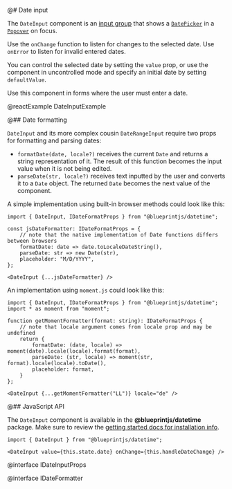 @# Date input

The `DateInput` component is an [input group](#core/components/forms/input-group) that shows a [`DatePicker`](#datetime/datepicker) in a [`Popover`](#core/components/popover) on focus.

Use the `onChange` function to listen for changes to the selected date. Use `onError` to listen for
invalid entered dates.

You can control the selected date by setting the `value` prop, or use the component in uncontrolled
mode and specify an initial date by setting `defaultValue`.

Use this component in forms where the user must enter a date.

@reactExample DateInputExample

@## Date formatting

`DateInput` and its more complex cousin `DateRangeInput` require two props for formatting and parsing dates:

- `formatDate(date, locale?)` receives the current `Date` and returns a string representation of it. The result of this function becomes the input value when it is not being edited.
- `parseDate(str, locale?)` receives text inputted by the user and converts it to a `Date` object. The returned `Date` becomes the next value of the component.

A simple implementation using built-in browser methods could look like this:

```tsx
import { DateInput, IDateFormatProps } from "@blueprintjs/datetime";

const jsDateFormatter: IDateFormatProps = {
    // note that the native implementation of Date functions differs between browsers
    formatDate: date => date.toLocaleDateString(),
    parseDate: str => new Date(str),
    placeholder: "M/D/YYYY",
};

<DateInput {...jsDateFormatter} />
```

An implementation using `moment.js` could look like this:

```tsx
import { DateInput, IDateFormatProps } from "@blueprintjs/datetime";
import * as moment from "moment";

function getMomentFormatter(format: string): IDateFormatProps {
    // note that locale argument comes from locale prop and may be undefined
    return {
        formatDate: (date, locale) => moment(date).locale(locale).format(format),
        parseDate: (str, locale) => moment(str, format).locale(locale).toDate(),
        placeholder: format,
    }
};

<DateInput {...getMomentFormatter("LL")} locale="de" />
```


@## JavaScript API

The `DateInput` component is available in the __@blueprintjs/datetime__ package.
Make sure to review the [getting started docs for installation info](#blueprint/getting-started).

```tsx
import { DateInput } from "@blueprintjs/datetime";

<DateInput value={this.state.date} onChange={this.handleDateChange} />
```

@interface IDateInputProps

@interface IDateFormatter
